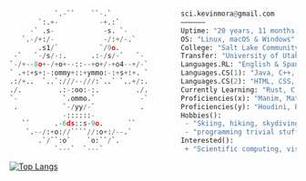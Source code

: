 ```python

           `.-``    ``-.`                 sci.kevinmora@gmail.com         
       `:.+-          -+.:`               ——————
     -` .s-            -s. `-             Uptime: "20 years, 11 months, 22 days"
   `.-/+:/-            -/:+/-.`           OS: "Linux, macOS & Windows"
       .s1/`          `/9o.               College: "Salt Lake Community College"
 -`   `-/s/-:.      .:-/s/-`   `-         Transfer: "University of Utah"
`-/+--8o+-/+o+--::--+o+/-+o4--+/-`        Languages.RL: "English & Spanish"
` .+:+s+:-:ommy+::+ymmo:-:+s+:+. `        Languages.CS(1): "Java, C++, Python, SQL/MySQL, JavaScript, PHP"
.:/+..  `..`:///--///:`..` `..+/:.        Languages.CS(2): "HTML, CSS, Processing, TeX, Assembly"
./.         .:-:oo:-:.         ./.        Currently Learning: "Rust, C, and R"
`-           `.ommo.`           -`        Proficiencies(x): "Manim, Matplotlib, JExcel, G-Colab, Plotly"
 .           `-/yy/-`           .         Proficiencies(y): "Houdini, Blender, p5.js, Tableau, Pygal..."
             -::::::-                     Hobbies():
   ``      .-6ds::s-9o.      ``            - "Skiing, hiking, skydiving, kayaking, reading, stargazing"
    `.--/:+o://````//:o+:/--.`             - "programming trivial stuff, gaming, eating out..."
       .`/``:o`    `o:``/`.               Interested():
           `---`  `---`                    + "Scientific computing, visualization, graphics, and data compression"       
```

[![Top Langs](https://github-readme-stats.vercel.app/api/top-langs/?username=morkev&layout=compact&show_icons=true&theme=ayu-mirage&hide_border=true&langs_count=8)](https://github.com/morkev/github-readme-stats)

<!-- Best programming language themes from Vercel's API:
radical, dark, ayu-mirage, nord,blue-green, vue-dark, prussian, gruvbox, 
gruvbox_light, onedark, darcula, gotham, calm, material-palenight, slateorange

Documentation
https://github.com/anuraghazra/github-readme-stats/blob/master/themes/README.md
-->

<!--
<a href="https://www.buymeacoffee.com/morkev" target="_blank"><img src="https://cdn.buymeacoffee.com/buttons/default-orange.png" alt="Buy Me A Coffee" height="41" width="174"></a> 
Cooking some yummy code!
-->
